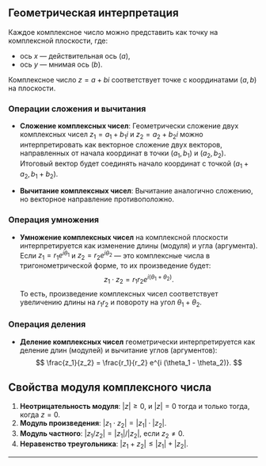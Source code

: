 
## Геометрическая интерпретация
Каждое комплексное число можно представить как точку на комплексной плоскости, где:
- ось $x$ — действительная ось ($a$),
- ось $y$ — мнимая ось ($b$).

Комплексное число $z = a + bi$ соответствует точке с координатами $(a, b)$ на плоскости.

### Операции сложения и вычитания
- **Сложение комплексных чисел**: Геометрически сложение двух комплексных чисел $z_1 = a_1 + b_1i$ и $z_2 = a_2 + b_2i$ можно интерпретировать как векторное сложение двух векторов, направленных от начала координат в точки $(a_1, b_1)$ и $(a_2, b_2)$. Итоговый вектор будет соединять начало координат с точкой $(a_1 + a_2, b_1 + b_2)$.
  
- **Вычитание комплексных чисел**: Вычитание аналогично сложению, но векторное направление противоположно.

### Операция умножения
- **Умножение комплексных чисел** на комплексной плоскости интерпретируется как изменение длины (модуля) и угла (аргумента). Если $z_1 = r_1 e^{i \theta_1}$ и $z_2 = r_2 e^{i \theta_2}$ — это комплексные числа в тригонометрической форме, то их произведение будет:
  $$
  z_1 \cdot z_2 = r_1 r_2 e^{i (\theta_1 + \theta_2)}.
  $$
  То есть, произведение комплексных чисел соответствует увеличению длины на $r_1r_2$ и повороту на угол $\theta_1 + \theta_2$.

### Операция деления
- **Деление комплексных чисел** геометрически интерпретируется как деление длин (модулей) и вычитание углов (аргументов):
  $$
  \frac{z_1}{z_2} = \frac{r_1}{r_2} e^{i (\theta_1 - \theta_2)}.
  $$

## Свойства модуля комплексного числа
1. **Неотрицательность модуля**: $|z| \geq 0$, и $|z| = 0$ тогда и только тогда, когда $z = 0$.
2. **Модуль произведения**: $|z_1 \cdot z_2| = |z_1| \cdot |z_2|$.
3. **Модуль частного**: $|z_1 / z_2| = |z_1| / |z_2|$, если $z_2 \neq 0$.
4. **Неравенство треугольника**: $|z_1 + z_2| \leq |z_1| + |z_2|$.

---

